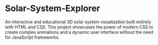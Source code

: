 # Solar-System-Explorer
An interactive and educational 3D solar system visualization built entirely with HTML and CSS. This project showcases the power of modern CSS to create complex animations and a dynamic user interface without the need for JavaScript frameworks.

